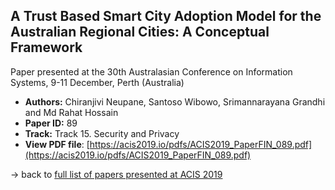 ## A Trust Based Smart City Adoption Model for the Australian Regional Cities: A Conceptual Framework

Paper presented at the 30th Australasian Conference on Information Systems, 9-11 December, Perth (Australia)
- **Authors:** Chiranjivi Neupane, Santoso Wibowo, Srimannarayana Grandhi and Md Rahat Hossain
- **Paper ID:** 89
- **Track:** Track 15. Security and Privacy
- **View PDF file**: [https://acis2019.io/pdfs/ACIS2019_PaperFIN_089.pdf](https://acis2019.io/pdfs/ACIS2019_PaperFIN_089.pdf)

&rarr; back to [full list of papers presented at ACIS 2019](https://acis2019.io/)